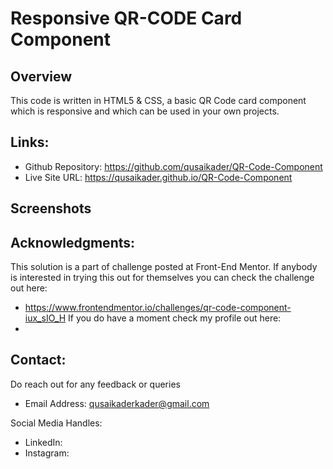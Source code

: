 # Responsive QR-CODE Card Component

## Overview
This code is written in HTML5 & CSS, a basic QR Code card component which is responsive and which can be used
in your own projects.

## Links:
- Github Repository: https://github.com/qusaikader/QR-Code-Component
- Live Site URL: https://qusaikader.github.io/QR-Code-Component

## Screenshots


## Acknowledgments:
This solution is a part of challenge posted at Front-End Mentor.
If anybody is interested in trying this out for themselves you can
check the challenge out here: 
- https://www.frontendmentor.io/challenges/qr-code-component-iux_sIO_H
If you do have a moment check my profile out here:
- 

## Contact:
Do reach out for any feedback or queries
- Email Address: qusaikaderkader@gmail.com
  
Social Media Handles:
- LinkedIn:
- Instagram: 

 
